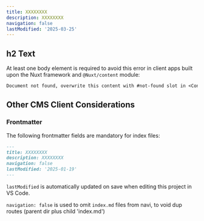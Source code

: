 ```yaml
---
title: XXXXXXXX
description: XXXXXXXX
navigation: false
lastModified: '2025-03-25'
---
```


## h2 Text

At least one body element is required to avoid this error in client apps built upon the Nuxt framework and `@Nuxt/content` module:

```txt
Document not found, overwrite this content with #not-found slot in <ContentDoc>.
```

## Other CMS Client Considerations

### Frontmatter

The following frontmatter fields are mandatory for index files:

```markdown
---
title: XXXXXXXX
description: XXXXXXXX
navigation: false
lastModified: '2025-01-19'
---

```

`lastModified` is automatically updated on save when editing this project in VS Code.

`navigation: false` is used to omit `index.md` files from navi, to void dup routes (parent dir plus child 'index.md')

